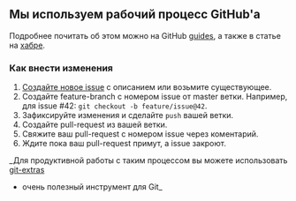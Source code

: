 ## Мы используем рабочий процесс GitHub'а

Подробнее почитать об этом можно на GitHub [guides](http://guides.github.com/),
а также в статье на [хабре](http://habrahabr.ru/post/189046/).

### Как внести изменения

1. [Создайте новое issue](https://github.com/verybigman/generator-bem/issues/new) с описанием или возьмите существующее.
2. Создайте feature-branch с номером issue от master ветки. Например, для issue #42: `git checkout -b feature/issue@42`.
3. Зафиксируйте изменения и сделайте `push` вашей ветки.
4. Создайте pull-request из вашей ветки.
5. Свяжите ваш pull-request с номером issue через коментарий.
6. Ждите пока ваш pull-request примут, а issue закроют.

_Для продуктивной работы с таким процессом вы можете использовать [git-extras](https://github.com/visionmedia/git-extras)
- очень полезный инструмент для Git_